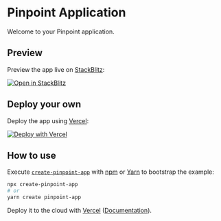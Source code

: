 # Pinpoint Application

Welcome to your Pinpoint application.

## Preview

Preview the app live on [StackBlitz](http://stackblitz.com/):

[![Open in StackBlitz](https://developer.stackblitz.com/img/open_in_stackblitz.svg)](https://stackblitz.com/github/pinpt/app-template)

## Deploy your own

Deploy the app using [Vercel](https://vercel.com?utm_source=github&utm_medium=readme&utm_campaign=app-template):

[![Deploy with Vercel](https://vercel.com/button)](https://vercel.com/new/git/external?repository-url=https://github.com/pinpt/app-template&project-name=pinpoint&repository-name=pinpoint)

## How to use

Execute [`create-pinpoint-app`](https://github.com/pinpt/create-pinpoint-app) with [npm](https://docs.npmjs.com/cli/init) or [Yarn](https://yarnpkg.com/lang/en/docs/cli/create/) to bootstrap the example:

```bash
npx create-pinpoint-app
# or
yarn create pinpoint-app
```

Deploy it to the cloud with [Vercel](https://vercel.com/new?utm_source=github&utm_medium=readme&utm_campaign=app-template) ([Documentation](https://nextjs.org/docs/deployment)).
